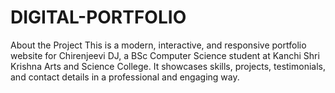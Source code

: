 # DIGITAL-PORTFOLIO
About the Project  This is a modern, interactive, and responsive portfolio website for Chirenjeevi DJ, a BSc Computer Science student at Kanchi Shri Krishna Arts and Science College. It showcases skills, projects, testimonials, and contact details in a professional and engaging way.

